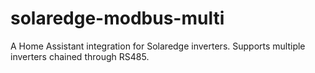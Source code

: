 # solaredge-modbus-multi
A Home Assistant integration for Solaredge inverters. Supports multiple inverters chained through RS485.
